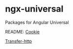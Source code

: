 # ngx-universal

Packages for Angular Universal

README:
[Cookie](./lib/ngx-universal/src/cookie)

[Transfer-http](./lib/ngx-universal/src/transfer-http)

